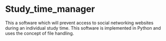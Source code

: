 # Study_time_manager
This a software which will prevent access to social networking websites during an individual study time. This software is implemented in Python and uses the concept of file handling.
